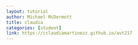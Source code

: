```yaml
---
layout: tutorial
author: Michael McDermott
title: claudia
categories: [student]
link: https://cclaudiamartinezz.github.io/avt217
---
```

